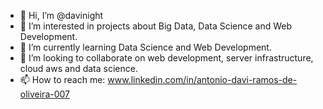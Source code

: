 - 👋 Hi, I’m @davinight
- 👀 I’m interested in projects about Big Data, Data Science and Web Development.
- 🌱 I’m currently learning Data Science and Web Development.
- 💞️ I’m looking to collaborate on web development, server infrastructure, cloud aws and data science.
- 📫 How to reach me: www.linkedin.com/in/antonio-davi-ramos-de-oliveira-007

<!---
davinight/davinight is a ✨ special ✨ repository because its `README.md` (this file) appears on your GitHub profile.
You can click the Preview link to take a look at your changes.
--->
